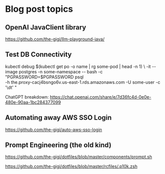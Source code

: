 # Blog post topics

## OpenAI JavaClient library

https://github.com/the-gigi/llm-playground-java/

## Test DB Connectivity

kubectl debug $(kubectl get po -o name | rg some-pod | head -n 1)                 \
  -it --image postgres -n some-namespace -- bash -c "PGPASSWORD=$PGPASSWORD psql  \
  -h the.proxy-cacj4bsngo6v.us-east-1.rds.amazonaws.com -U some-user -c '\dt' "

ChatGPT breakdown:
https://chat.openai.com/share/e/7d36fc4d-0e0e-480e-90aa-1bc284377099


## Automating away AWS SSO Login

https://github.com/the-gigi/auto-aws-sso-login


## Prompt Engineering (the old kind)

https://github.com/the-gigi/dotfiles/blob/master/components/prompt.sh

https://github.com/the-gigi/dotfiles/blob/master/rcfiles/.p10k.zsh

